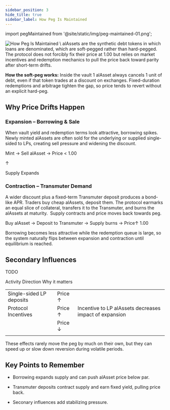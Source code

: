 ```yaml
---
sidebar_position: 3
hide_title: true
sidebar_label: How Peg Is Maintained
---
```


import pegMaintained from '@site/static/img/peg-maintained-01.png';

<img src={pegMaintained} alt="How Peg Is Maintained" class="banner-spacing" />
\
alAssets are the synthetic debt tokens in which loans are denominated, which are soft-pegged rather than hard-pegged. The protocol does not forcibly fix their price at 1.00 but relies on market incentives and redemption mechanics to pull the price back toward parity after short-term drifts.

**How the soft-peg works:** Inside the vault 1 alAsset always cancels 1 unit of debt, even if that token trades at a discount on exchanges. Fixed-duration redemptions and arbitrage tighten the gap, so price tends to revert without an explicit hard-peg.

## Why Price Drifts Happen

### Expansion – Borrowing & Sale

When vault yield and redemption terms look attractive, borrowing spikes. Newly minted alAssets are often sold for the underlying or supplied single-sided to LPs, creating sell pressure and widening the discount.

Mint → Sell alAsset → Price < 1.00

↑

Supply Expands

### Contraction – Transmuter Demand

A wider discount plus a fixed-term Transmuter deposit produces a bond-like APR. Traders buy cheap alAssets, deposit them. The protocol earmarks an equal slice of collateral, transfers it to the Transmuter, and burns the alAssets at maturity.  Supply contracts and price moves back towards peg.

Buy alAsset → Deposit to Transmuter → Supply burns → Price↑ 1.00

Borrowing becomes less attractive while the redemption queue is large, so the system naturally flips between expansion and contraction until equilibrium is reached.

## Secondary Influences

TODO

Activity Direction Why it matters

|                          |         |                                                        |
| ------------------------ | ------- | ------------------------------------------------------ |
| Single-sided LP deposits | Price ↑ |                                                        |
| Protocol Incentives      | Price ↑ | Incentive to LP alAssets decreases impact of expansion |
|                          | Price ↓ |                                                        |
|                          |         |                                                        |

These effects rarely move the peg by much on their own, but they can speed up or slow down reversion during volatile periods.

## Key Points to Remember

- Borrowing expands supply and can push alAsset price below par.

- Transmuter deposits contract supply and earn fixed yield, pulling price back.

- Seconary influences add stabilizing pressure.
